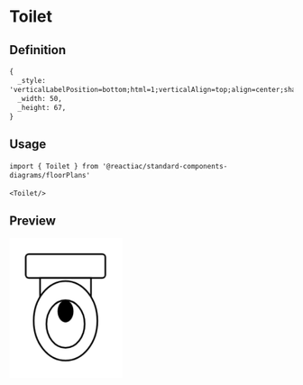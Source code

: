 # Toilet

## Definition

```
{
  _style: 'verticalLabelPosition=bottom;html=1;verticalAlign=top;align=center;shape=mxgraph.floorplan.toilet;',
  _width: 50,
  _height: 67,
}
```

## Usage

```
import { Toilet } from '@reactiac/standard-components-diagrams/floorPlans'

<Toilet/>
```

## Preview

<img src="./toilet.png" width="200"/>
